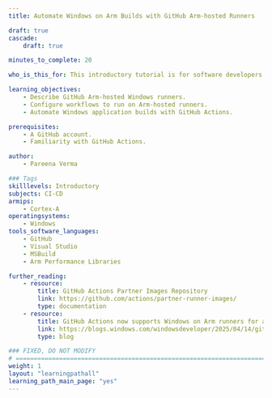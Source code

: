 ```yaml
---
title: Automate Windows on Arm Builds with GitHub Arm-hosted Runners

draft: true
cascade:
    draft: true

minutes_to_complete: 20

who_is_this_for: This introductory tutorial is for software developers looking to automate Windows application builds on Arm architecture using GitHub Actions.

learning_objectives:
    - Describe GitHub Arm-hosted Windows runners.
    - Configure workflows to run on Arm-hosted runners.
    - Automate Windows application builds with GitHub Actions.

prerequisites: 
    - A GitHub account. 
    - Familiarity with GitHub Actions.

author: 
    - Pareena Verma

### Tags
skilllevels: Introductory
subjects: CI-CD
armips:
    - Cortex-A
operatingsystems:
    - Windows
tools_software_languages:
    - GitHub
    - Visual Studio
    - MSBuild
    - Arm Performance Libraries

further_reading:
    - resource:
        title: GitHub Actions Partner Images Repository
        link: https://github.com/actions/partner-runner-images/
        type: documentation
    - resource:
        title: GitHub Actions now supports Windows on Arm runners for all public repos
        link: https://blogs.windows.com/windowsdeveloper/2025/04/14/github-actions-now-supports-windows-on-arm-runners-for-all-public-repos/
        type: blog

### FIXED, DO NOT MODIFY
# ================================================================================
weight: 1
layout: "learningpathall"
learning_path_main_page: "yes"
---
```


